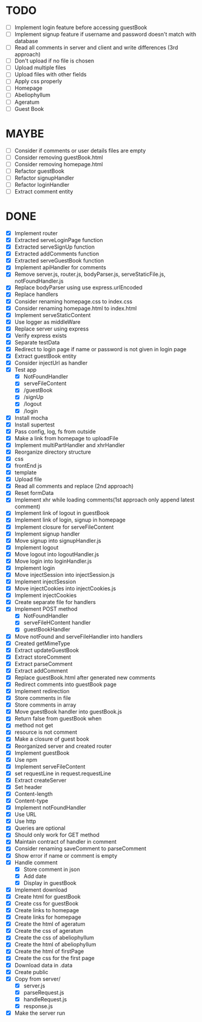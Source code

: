 # TODO
- [ ] Implement login feature before accessing guestBook
- [ ] Implement signup feature if username and password doesn't match with database
- [ ] Read all comments in server and client and write differences (3rd approach)
- [ ] Don't upload if no file is chosen
- [ ] Upload multiple files 
- [ ] Upload files with other fields
- [ ] Apply css properly
 - [ ] Homepage
 - [ ] Abeliophyllum
 - [ ] Ageratum
 - [ ] Guest Book

# MAYBE
- [ ] Consider if comments or user details files are empty
- [ ] Consider removing guestBook.html 
- [ ] Consider removing homepage.html
- [ ] Refactor guestBook
- [ ] Refactor signupHandler
- [ ] Refactor loginHandler
- [ ] Extract comment entity 

# DONE 
- [x] Implement router
- [x] Extracted serveLoginPage function
- [x] Extracted serveSignUp function
- [x] Extracted addComments function
- [x] Extracted serveGuestBook function
- [x] Implement apiHandler for comments
- [x] Remove server.js, router.js, bodyParser.js, serveStaticFile.js, notFoundHandler.js
- [x] Replace bodyParser using use express.urlEncoded
- [x] Replace handlers 
- [x] Consider renaming homepage.css to index.css
- [x] Consider renaming homepage.html to index.html
- [x] Implement serveStaticContent
- [x] Use logger as middleWare
- [x] Replace server using express
- [x] Verify express exists
- [x] Separate testData
- [x] Redirect to login page if name or password is not given in login page
- [x] Extract guestBook entity 
- [x] Consider injectUrl as handler
- [x] Test app
  - [x] NotFoundHandler 
  - [x] serveFileContent 
  - [x] /guestBook 
  - [x] /signUp 
  - [x] /logout 
  - [x] /login 
- [x] Install mocha
- [x] Install supertest
- [x] Pass config, log, fs from outside
- [x] Make a link from homepage to uploadFile
- [x] Implement multiPartHandler and xhrHandler
- [x] Reorganize directory structure
 - [x] css 
 - [x] frontEnd js 
 - [x] template
 - [x] Upload file
- [x] Read all comments and replace (2nd approach)
- [x] Reset formData
- [x] Implement xhr while loading comments(1st approach only append latest comment)
- [x] Implement link of logout in guestBook
- [x] Implement link of login, signup in homepage
- [x] Implement closure for serveFileContent
- [x] Implement signup handler
- [x] Move signup into signupHandler.js
- [x] Implement logout
- [x] Move logout into logoutHandler.js
- [x] Move login into loginHandler.js
- [x] Implement login
- [x] Move injectSession into injectSession.js
- [x] Implement injectSession
- [x] Move injectCookies into injectCookies.js
- [x] Implement injectCookies
- [x] Create separate file for handlers
- [x] Implement POST method
  - [x] NotFoundHandler
  - [x] serveFileHContent handler
  - [x] guestBookHandler
- [x] Move notFound and serveFileHandler into handlers
- [x] Created getMimeType
- [x] Extract updateGuestBook
- [x] Extract storeComment
- [x] Extract parseComment
- [x] Extract addComment
- [x] Replace guestBook.html after generated new comments
- [x] Redirect comments into guestBook page
- [x] Implement redirection
- [x] Store comments in file
- [x] Store comments in array
- [x] Move guestBook handler into guestBook.js
- [x] Return false from guestBook when 
 - [x] method not get
 - [x] resource is not comment
- [x] Make a closure of guest book
- [x] Reorganized server and created router
- [x] Implement guestBook
- [x] Use npm
- [x] Implement serveFileContent
- [x] set requestLine in request.requestLine 
- [x] Extract createServer
- [x] Set header
 - [x] Content-length
 - [x] Content-type
- [x] Implement notFoundHandler
- [x] Use URL 
- [x] Use http 
- [x] Queries are optional
- [x] Should only work for GET method
- [x] Maintain contract of handler in comment
- [x] Consider renaming saveComment to parseComment
- [x] Show error if name or comment is empty 
- [x] Handle comment
  - [x] Store comment in json
  - [x] Add date
  - [x] Display in guestBook
- [x] Implement download
- [x] Create html for guestBook
- [x] Create css for guestBook
- [x] Create links to homepage
- [x] Create links for homepage
- [x] Create the html of ageratum
- [x] Create the css of ageratum
- [x] Create the css of abeliophyllum
- [x] Create the html of abeliophyllum
- [x] Create the html of firstPage
- [x] Create the css for the first page
- [x] Download data in .data
- [x] Create public
- [x] Copy from server/
  - [x] server.js
  - [x] parseRequest.js 
  - [x] handleRequest.js 
  - [x] response.js
- [x] Make the server run
